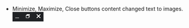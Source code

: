 - Minimize, Maximize, Close buttons content changed text to images. ![command](./Images/commands.PNG)

